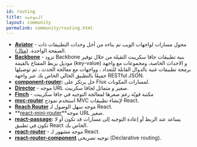 ```yaml
---
id: routing
title: التوجيه
layout: community
permalink: community/routing.html
---
```


* **[Aviator](https://github.com/swipely/aviator)** - محول مسارات لواجهات
الويب تم بناءه من أجل وحدات التطبيقات ذات الصفحة الواحدة. ([مثال](https://gist.github.com/hojberg/9549330)).
* **[Backbone](https://backbonejs.org/)** - تزود Backbone بنية تطبيقات جافا سكريبت الثقيلة من خلال توفير موديل بربط المفتاح بالقيمة (key-value) و الاحداث الخاصة، ومجموعات مع واجهة برمجة تطبيقات غنية بالدوال القابلة للتعداد ، وواجهات مع معالجة الحدث ، ثم توصيلها جميعًا بالتطبيق الحالي الخاص بك عبر واجهة RESTful JSON.
* **[component-router](https://github.com/in-flux/component-router):** حل يرتكز على Flux لمسارات المكونات.
* **[Director](https://github.com/flatiron/director)** - موجه URL صغير و متماثل لجافا سكريبت.
* **[Finch](http://stoodder.github.io/finchjs/)** - مكتبة قويّة رغم صغرها لمعالجة التوجيه في جافا سكريبت
* **[mvc-router](https://github.com/rajeev-k/mvc-router)** استخدم نموذج MVC لإنشاء تطبيقات React.
* **[Reach Router](https://reach.tech/router)** موجه سهل الوصول لـ React.
* **[react-mini-router](https://github.com/larrymyers/react-mini-router)**موجه URL صغير.
* **[react-passage](https://github.com/dollarshaveclub/react-passage):** يساعد عند الربط أو إعادة التوجيه إلى مسارات قد تكون أو لا تكون في تطبيق React  الخاص بك.
* **[react-router](https://github.com/rackt/react-router)** - موجه مشهور لـ React.
* **[react-router-component](https://github.com/andreypopp/react-router-component)** توجيه تصريحي (Declarative routing).
